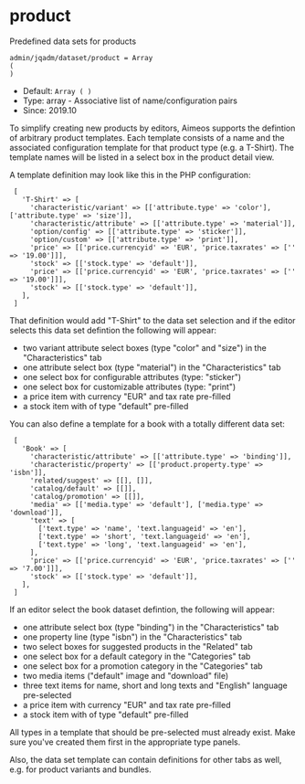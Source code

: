 
# product

Predefined data sets for products

```
admin/jqadm/dataset/product = Array
(
)
```

* Default: `Array
(
)
`
* Type: array - Associative list of name/configuration pairs
* Since: 2019.10

To simplify creating new products by editors, Aimeos supports the defintion
of arbitrary product templates. Each template consists of a name and the
associated configuration template for that product type (e.g. a T-Shirt).
The template names will be listed in a select box in the product detail view.

A template definition may look like this in the PHP configuration:

```
 [
   'T-Shirt' => [
     'characteristic/variant' => [['attribute.type' => 'color'], ['attribute.type' => 'size']],
     'characteristic/attribute' => [['attribute.type' => 'material']],
     'option/config' => [['attribute.type' => 'sticker']],
     'option/custom' => [['attribute.type' => 'print']],
     'price' => [['price.currencyid' => 'EUR', 'price.taxrates' => ['' => '19.00']]],
     'stock' => [['stock.type' => 'default']],
     'price' => [['price.currencyid' => 'EUR', 'price.taxrates' => ['' => '19.00']]],
     'stock' => [['stock.type' => 'default']],
   ],
 ]
```

That definition would add "T-Shirt" to the data set selection and if the editor
selects this data set defintion the following will appear:

* two variant attribute select boxes (type "color" and "size") in the "Characteristics" tab
* one attribute select box (type "material") in the "Characteristics" tab
* one select box for configurable attributes (type: "sticker")
* one select box for customizable attributes (type: "print")
* a price item with currency "EUR" and tax rate pre-filled
* a stock item with of type "default" pre-filled

You can also define a template for a book with a totally different data set:

```
 [
   'Book' => [
     'characteristic/attribute' => [['attribute.type' => 'binding']],
     'characteristic/property' => [['product.property.type' => 'isbn']],
     'related/suggest' => [[], []],
     'catalog/default' => [[]],
     'catalog/promotion' => [[]],
     'media' => [['media.type' => 'default'], ['media.type' => 'download']],
     'text' => [
       ['text.type' => 'name', 'text.languageid' => 'en'],
       ['text.type' => 'short', 'text.languageid' => 'en'],
       ['text.type' => 'long', 'text.languageid' => 'en'],
     ],
     'price' => [['price.currencyid' => 'EUR', 'price.taxrates' => ['' => '7.00']]],
     'stock' => [['stock.type' => 'default']],
   ],
 ]
```

If an editor select the book dataset defintion, the following will appear:

* one attribute select box (type "binding") in the "Characteristics" tab
* one property line (type "isbn") in the "Characteristics" tab
* two select boxes for suggested products in the "Related" tab
* one select box for a default category in the "Categories" tab
* one select box for a promotion category in the "Categories" tab
* two media items ("default" image and "download" file)
* three text items for name, short and long texts and "English" language pre-selected
* a price item with currency "EUR" and tax rate pre-filled
* a stock item with of type "default" pre-filled

All types in a template that should be pre-selected must already exist. Make
sure you've created them first in the appropriate type panels.

Also, the data set template can contain definitions for other tabs as well,
e.g. for product variants and bundles.

